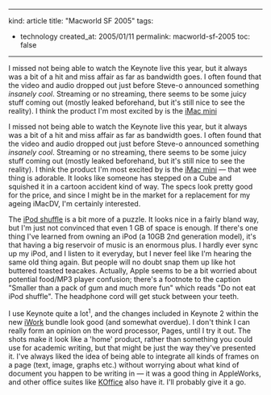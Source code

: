 -----
kind: article
title: "Macworld SF 2005"
tags:
- technology
created_at: 2005/01/11
permalink: macworld-sf-2005
toc: false
-----

<p>I missed not being able to watch the Keynote live this year, but it always was a bit of a hit and miss affair as far as bandwidth goes. I often found that the video and audio dropped out just before Steve-o announced something <em>insanely cool</em>. Streaming or no streaming, there seems to be some juicy stuff coming out (mostly leaked beforehand, but it's still nice to see the reality). I think the product I'm most excited by is the <a href="http://www.apple.com/macmini/">iMac mini</a><p>I missed not being able to watch the Keynote live this year, but it always was a bit of a hit and miss affair as far as bandwidth goes. I often found that the video and audio dropped out just before Steve-o announced something <em>insanely cool</em>. Streaming or no streaming, there seems to be some juicy stuff coming out (mostly leaked beforehand, but it's still nice to see the reality). I think the product I'm most excited by is the <a href="http://www.apple.com/macmini/">iMac mini</a> &mdash; that wee thing is adorable. It looks like someone has stepped on a Cube and squished it in a cartoon accident kind of way. The specs look pretty good for the price, and since I might be in the market for a replacement for my ageing iMacDV, I'm certainly interested.</p>

<p>The <a href="http://www.apple.com/">iPod shuffle</a> is a bit more of a puzzle. It looks nice in a fairly bland way, but I'm just not convinced that even 1 GB of space is enough. If there's one thing I've learned from owning an iPod (a 10GB 2nd generation model), it's that having a big reservoir of music is an enormous plus. I hardly ever sync up my iPod, and I listen to it everyday, but I never feel like I'm hearing the same old thing again. But people will no doubt snap them up like hot buttered toasted teacakes. Actually, Apple seems to be a bit worried about potential food/MP3 player confusion; there's a footnote to the caption "Smaller than a pack of gum and much more fun" which reads "Do not eat iPod shuffle". The headphone cord will get stuck between your teeth.</p>

<p>I use Keynote quite a lot<sup>1</sup>, and the changes included in Keynote 2 within the new <a href="http://www.apple.com/iwork/">iWork</a> bundle look good (and somewhat overdue). I don't think I can really form an opinion on the word processor, Pages, until I try it out. The shots make it look like a 'home' product, rather than something you could use for academic writing, but that might be just the way they've presented it. I've always liked the idea of being able to integrate all kinds of frames on a page (text, image, graphs etc.) without worrying about what kind of document you happen to be writing in &mdash; it was a good thing in AppleWorks, and other office suites like <a href="http://www.koffice.org/releases/1.3.5-release.php">KOffice</a> also have it. I'll probably give it a go.</p>


